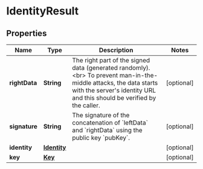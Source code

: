 

# IdentityResult

## Properties

Name | Type | Description | Notes
------------ | ------------- | ------------- | -------------
**rightData** | **String** | The right part of the signed data (generated randomly).&lt;br&gt; To prevent man-in-the-middle attacks, the data starts with the server&#39;s identity URL and this should be verified by the caller.  |  [optional]
**signature** | **String** | The signature of the concatenation of &#x60;leftData&#x60; and &#x60;rightData&#x60; using the public key &#x60;pubKey&#x60;.  |  [optional]
**identity** | [**Identity**](Identity.md) |  |  [optional]
**key** | [**Key**](Key.md) |  |  [optional]



